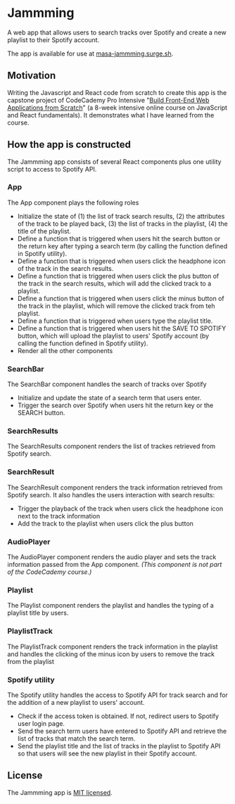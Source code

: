 # Jammming
A web app that allows users to search tracks over Spotify and create a new playlist to their Spotify account. 

The app is available for use at [masa-jammming.surge.sh](https://masa-jammming.surge.sh).

## Motivation
Writing the Javascript and React code from scratch to create this app is the capstone project of CodeCademy Pro Intensive "[Build Front-End Web Applications from Scratch](https://www.codecademy.com/learn/paths/build-web-apps-with-react)" (a 8-week intensive online course on JavaScript and React fundamentals). It demonstrates what I have learned from the course.

## How the app is constructed
The Jammming app consists of several React components plus one utility script to access to Spotify API.

### App
The App component plays the following roles
- Initialize the state of (1) the list of track search results, (2) the attributes of the track to be played back, (3) the list of tracks in the playlist, (4) the title of the playlist.
- Define a function that is triggered when users hit the search button or the return key after typing a search term (by calling the function defined in Spotify utility).
- Define a function that is triggered when users click the headphone icon of the track in the search results.
- Define a function that is triggered when users click the plus button of the track in the search results, which will add the clicked track to a playlist.
- Define a function that is triggered when users click the minus button of the track in the playlist, which will remove the clicked track from teh playlist.
- Define a function that is triggered when users type the playlist title.
- Define a function that is triggered when users hit the SAVE TO SPOTIFY button, which will upload the playlist to users' Spotify account  (by calling the function defined in Spotify utility).
- Render all the other components

### SearchBar
The SearchBar component handles the search of tracks over Spotify
- Initialize and update the state of a search term that users enter.
- Trigger the search over Spotify when users hit the return key or the SEARCH button.

### SearchResults
The SearchResults component renders the list of trackes retrieved from Spotify search.

### SearchResult
The SearchResult component renders the track information retrieved from Spotify search. It also handles the users interaction with search results:
- Trigger the playback of the track when users click the headphone icon next to the track information
- Add the track to the playlist when users click the plus button

### AudioPlayer
The AudioPlayer component renders the audio player and sets the track information passed from the App component. *(This component is not part of the CodeCademy course.)*

### Playlist
The Playlist component renders the playlist and handles the typing of a playlist title by users.

### PlaylistTrack
The PlaylistTrack component renders the track information in the playlist and handles the clicking of the minus icon by users to remove the track from the playlist

### Spotify utility
The Spotify utility handles the access to Spotify API for track search and for the addition of a new playlist to users' account.
- Check if the access token is obtained. If not, redirect users to Spotify user login page.
- Send the search term users have entered to Spotify API and retrieve the list of tracks that match the search term.
- Send the playlist title and the list of tracks in the playlist to Spotify API so that users will see the new playlist in their Spotify account.

## License
The Jammming app is [MIT licensed](https://github.com/masakudamatsu/jammming/blob/master/LICENSE).
